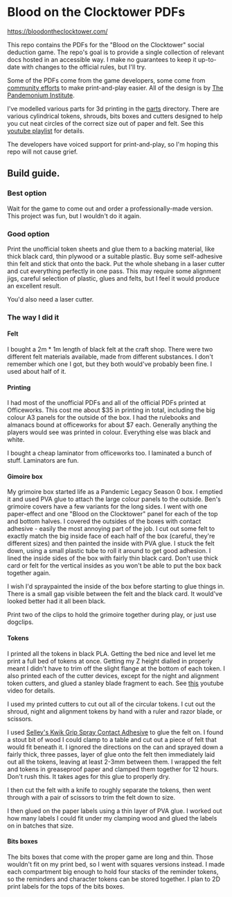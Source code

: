 # Blood on the Clocktower PDFs

https://bloodontheclocktower.com/

This repo contains the PDFs for the "Blood on the Clocktower" social deduction game.
The repo's goal is to provide a single collection of relevant docs hosted in an
accessible way. I make no guarantees to keep it up-to-date with changes to the official
rules, but I'll try.

Some of the PDFs come from the game developers, some come from [community efforts](http://bignose.whitetree.org/projects/botc/diy/) to
make print-and-play easier. All of the design is by [The Pandemonium Institute](https://www.thepandemoniuminstitute.com/).

I've modelled various parts for 3d printing in the [parts](./parts/) directory. There are various cylindrical tokens,
shrouds, bits boxes and cutters designed to help you cut neat circles of the correct size out of paper and felt.
See this [youtube playlist](https://www.youtube.com/playlist?list=PLT7ckgz8vcobaxTT2ZPutclZR1B4fdxIY) for details.

The developers have voiced support for print-and-play, so I'm hoping this repo will not
cause grief.

## Build guide.

### Best option

Wait for the game to come out and order a professionally-made version. This project was fun, but I wouldn't do it again.

### Good option

Print the unofficial token sheets and glue them to a backing material, like thick black card, thin plywood or a suitable plastic. Buy some self-adhesive thin felt and stick that onto the back. Put the whole shebang in a laser cutter and cut everything perfectly in one pass. This may require some alignment jigs, careful selection of plastic, glues and felts, but I feel it would produce an excellent result.

You'd also need a laser cutter.

### The way I did it

#### Felt

I bought a 2m * 1m length of black felt at the craft shop. There were two different felt materials available, made from different substances. I don't remember which one I got, but they both would've probably been fine. I used about half of it.

#### Printing

I had most of the unofficial PDFs and all of the official PDFs printed at Officeworks. This cost me about $35 in printing in total, including the big colour A3 panels for the outside of the box. I had the rulebooks and almanacs bound at officeworks for about $7 each. Generally anything the players would see was printed in colour. Everything else was black and white.

I bought a cheap laminator from officeworks too. I laminated a bunch of stuff. Laminators are fun.

#### Gimoire box

My grimoire box started life as a Pandemic Legacy Season 0 box. I emptied it and used PVA glue to attach the large colour panels to the outside. Ben's grimoire covers have a few variants for the long sides. I went with one paper-effect and one "Blood on the Clocktower" panel for each of the top and bottom halves. I covered the outsides of the boxes with contact adhesive - easily the most annoying part of the job. I cut out some felt to exactly match the big inside face of each half of the box (careful, they're different sizes) and then painted the inside with PVA glue. I stuck the felt down, using a small plastic tube to roll it around to get good adhesion. I lined the inside sides of the box with fairly thin black card. Don't use thick card or felt for the vertical insides as you won't be able to put the box back together again.

I wish I'd spraypainted the inside of the box before starting to glue things in. There is a small gap visible between the felt and the black card. It would've looked better had it all been black.

Print two of the clips to hold the grimoire together during play, or just use dogclips.

#### Tokens

I printed all the tokens in black PLA. Getting the bed nice and level let me print a full bed of tokens at once. Getting my Z height dialled in properly meant I didn't have to trim off the slight flange at the bottom of each token. I also printed each of the cutter devices, except for the night and alignment token cutters, and glued a stanley blade fragment to each. See [this](https://www.youtube.com/watch?v=AbR4J_EybyQ&list=PLT7ckgz8vcobaxTT2ZPutclZR1B4fdxIY&index=1) youtube video for details.

I used my printed cutters to cut out all of the circular tokens. I cut out the shroud, night and alignment tokens by hand with a ruler and razor blade, or scissors.

I used [Selley's Kwik Grip Spray Contact Adhesive](https://www.bunnings.com.au/selleys-150g-kwik-grip-spray-contact-adhesive_p1230081) to glue the felt on. I found a stout bit of wood I could clamp to a table and cut out a piece of felt that would fit beneath it. I ignored the directions on the can and sprayed down a fairly thick, three passes, layer of glue onto the felt then immediately laid out all the tokens, leaving at least 2-3mm between them. I wrapped the felt and tokens in greaseproof paper and clamped them together for 12 hours. Don't rush this. It takes ages for this glue to properly dry.

I then cut the felt with a knife to roughly separate the tokens, then went through with a pair of scissors to trim the felt down to size.

I then glued on the paper labels using a thin layer of PVA glue. I worked out how many labels I could fit under my clamping wood and glued the labels on in batches that size.

#### Bits boxes

The bits boxes that come with the proper game are long and thin. Those wouldn't fit on my print bed, so I went with squares versions instead. I made each compartment big enough to hold four stacks of the reminder tokens, so the reminders and character tokens can be stored together. I plan to 2D print labels for the tops of the bits boxes.
